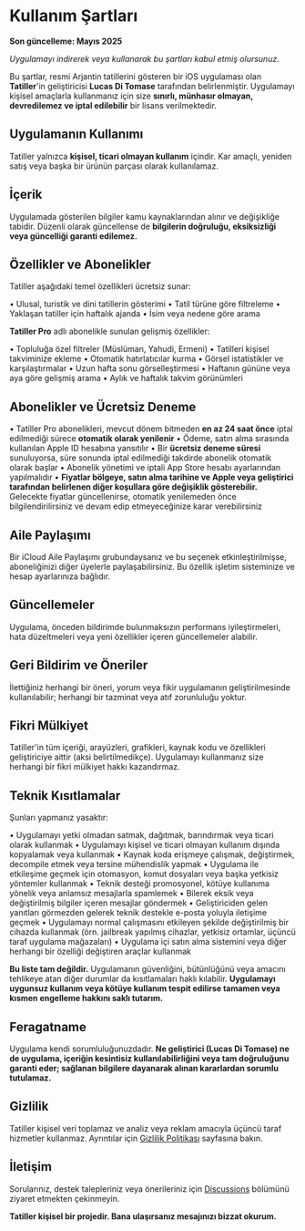 # Kullanım Şartları

**Son güncelleme: Mayıs 2025**

*Uygulamayı indirerek veya kullanarak bu şartları kabul etmiş olursunuz.*

Bu şartlar, resmi Arjantin tatillerini gösteren bir iOS uygulaması olan **Tatiller**'in geliştiricisi **Lucas Di Tomase** tarafından belirlenmiştir.
Uygulamayı kişisel amaçlarla kullanmanız için size **sınırlı, münhasır olmayan, devredilemez ve iptal edilebilir** bir lisans verilmektedir.

## Uygulamanın Kullanımı

Tatiller yalnızca **kişisel, ticari olmayan kullanım** içindir.
Kar amaçlı, yeniden satış veya başka bir ürünün parçası olarak kullanılamaz.

## İçerik

Uygulamada gösterilen bilgiler kamu kaynaklarından alınır ve değişikliğe tabidir.
Düzenli olarak güncellense de **bilgilerin doğruluğu, eksiksizliği veya güncelliği garanti edilemez.**

## Özellikler ve Abonelikler

Tatiller aşağıdaki temel özellikleri ücretsiz sunar:

• Ulusal, turistik ve dini tatillerin gösterimi
• Tatil türüne göre filtreleme
• Yaklaşan tatiller için haftalık ajanda
• İsim veya nedene göre arama

**Tatiller Pro** adlı abonelikle sunulan gelişmiş özellikler:

• Topluluğa özel filtreler (Müslüman, Yahudi, Ermeni)
• Tatilleri kişisel takviminize ekleme
• Otomatik hatırlatıcılar kurma
• Görsel istatistikler ve karşılaştırmalar
• Uzun hafta sonu görselleştirmesi
• Haftanın gününe veya aya göre gelişmiş arama
• Aylık ve haftalık takvim görünümleri

## Abonelikler ve Ücretsiz Deneme

• Tatiller Pro abonelikleri, mevcut dönem bitmeden **en az 24 saat önce** iptal edilmediği sürece **otomatik olarak yenilenir**
• Ödeme, satın alma sırasında kullanılan Apple ID hesabına yansıtılır
• Bir **ücretsiz deneme süresi** sunuluyorsa, süre sonunda iptal edilmediği takdirde abonelik otomatik olarak başlar
• Abonelik yönetimi ve iptali App Store hesabı ayarlarından yapılmalıdır
• **Fiyatlar bölgeye, satın alma tarihine ve Apple veya geliştirici tarafından belirlenen diğer koşullara göre değişiklik gösterebilir.** Gelecekte fiyatlar güncellenirse, otomatik yenilemeden önce bilgilendirilirsiniz ve devam edip etmeyeceğinize karar verebilirsiniz

## Aile Paylaşımı

Bir iCloud Aile Paylaşımı grubundaysanız ve bu seçenek etkinleştirilmişse, aboneliğinizi diğer üyelerle paylaşabilirsiniz.
Bu özellik işletim sisteminize ve hesap ayarlarınıza bağlıdır.

## Güncellemeler

Uygulama, önceden bildirimde bulunmaksızın performans iyileştirmeleri, hata düzeltmeleri veya yeni özellikler içeren güncellemeler alabilir.

## Geri Bildirim ve Öneriler

İlettiğiniz herhangi bir öneri, yorum veya fikir uygulamanın geliştirilmesinde kullanılabilir;
herhangi bir tazminat veya atıf zorunluluğu yoktur.

## Fikri Mülkiyet

Tatiller'in tüm içeriği, arayüzleri, grafikleri, kaynak kodu ve özellikleri geliştiriciye aittir (aksi belirtilmedikçe).
Uygulamayı kullanmanız size herhangi bir fikri mülkiyet hakkı kazandırmaz.

## Teknik Kısıtlamalar

Şunları yapmanız yasaktır:

• Uygulamayı yetki olmadan satmak, dağıtmak, barındırmak veya ticari olarak kullanmak
• Uygulamayı kişisel ve ticari olmayan kullanım dışında kopyalamak veya kullanmak
• Kaynak koda erişmeye çalışmak, değiştirmek, decompile etmek veya tersine mühendislik yapmak
• Uygulama ile etkileşime geçmek için otomasyon, komut dosyaları veya başka yetkisiz yöntemler kullanmak
• Teknik desteği promosyonel, kötüye kullanıma yönelik veya anlamsız mesajlarla spamlemek
• Bilerek eksik veya değiştirilmiş bilgiler içeren mesajlar göndermek
• Geliştiriciden gelen yanıtları görmezden gelerek teknik destekle e-posta yoluyla iletişime geçmek
• Uygulamayı normal çalışmasını etkileyen şekilde değiştirilmiş bir cihazda kullanmak (örn. jailbreak yapılmış cihazlar, yetkisiz ortamlar, üçüncü taraf uygulama mağazaları)
• Uygulama içi satın alma sistemini veya diğer herhangi bir özelliği değiştiren araçlar kullanmak

**Bu liste tam değildir.** Uygulamanın güvenliğini, bütünlüğünü veya amacını tehlikeye atan diğer durumlar da kısıtlamaları haklı kılabilir.
**Uygulamayı uygunsuz kullanım veya kötüye kullanım tespit edilirse tamamen veya kısmen engelleme hakkını saklı tutarım.**

## Feragatname

Uygulama kendi sorumluluğunuzdadır.
**Ne geliştirici (Lucas Di Tomase) ne de uygulama, içeriğin kesintisiz kullanılabilirliğini veya tam doğruluğunu garanti eder; sağlanan bilgilere dayanarak alınan kararlardan sorumlu tutulamaz.**

## Gizlilik

Tatiller kişisel veri toplamaz ve analiz veya reklam amacıyla üçüncü taraf hizmetler kullanmaz.
Ayrıntılar için [Gizlilik Politikası](https://lucasditomase.github.io/feriados/tr/privacy-policy) sayfasına bakın.

## İletişim

Sorularınız, destek talepleriniz veya önerileriniz için [Discussions](https://github.com/lucasditomase/feriados/discussions) bölümünü ziyaret etmekten çekinmeyin.

**Tatiller kişisel bir projedir. Bana ulaşırsanız mesajınızı bizzat okurum.**
